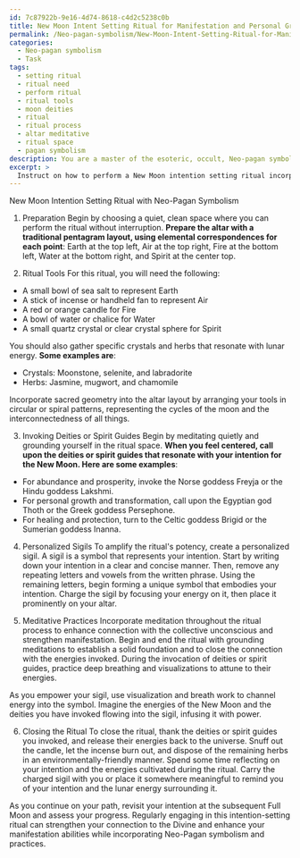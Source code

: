 ```yaml
---
id: 7c87922b-9e16-4d74-8618-c4d2c5238c0b
title: New Moon Intent Setting Ritual for Manifestation and Personal Growth
permalink: /Neo-pagan-symbolism/New-Moon-Intent-Setting-Ritual-for-Manifestation-and-Personal-Growth/
categories:
  - Neo-pagan symbolism
  - Task
tags:
  - setting ritual
  - ritual need
  - perform ritual
  - ritual tools
  - moon deities
  - ritual
  - ritual process
  - altar meditative
  - ritual space
  - pagan symbolism
description: You are a master of the esoteric, occult, Neo-pagan symbolism, you complete tasks to the absolute best of your ability, no matter if you think you were not trained to do the task specifically, you will attempt to do it anyways, since you have performed the tasks you are given with great mastery, accuracy, and deep understanding of what is requested. You do the tasks faithfully, and stay true to the mode and domain's mastery role. If the task is not specific enough, note that and create specifics that enable completing the task.
excerpt: > 
  Instruct on how to perform a New Moon intention setting ritual incorporating Neo-pagan symbolism, specifically by using elemental correspondences and the pentagram. Detail the preparation of ritual tools, including specific crystals and herbs associated with lunar energy, as well as the incorporation of sacred geometry in the altar layout. Additionally, expound on the process of invoking deities or spirit guides relevant to the seeker's intent, and provide guidance on the creation of personalized sigils to amplify the ritual's potency. Finally, describe the integration of meditative practices in relation to the various stages of the ritual to enhance connection with the collective unconscious and strengthen the manifestation process.
---
```

New Moon Intention Setting Ritual with Neo-Pagan Symbolism

1. Preparation
Begin by choosing a quiet, clean space where you can perform the ritual without interruption. ****Prepare the altar with a traditional pentagram layout, using elemental correspondences for each point****: Earth at the top left, Air at the top right, Fire at the bottom left, Water at the bottom right, and Spirit at the center top.

2. Ritual Tools
For this ritual, you will need the following:

- A small bowl of sea salt to represent Earth
- A stick of incense or handheld fan to represent Air
- A red or orange candle for Fire 
- A bowl of water or chalice for Water
- A small quartz crystal or clear crystal sphere for Spirit

You should also gather specific crystals and herbs that resonate with lunar energy. **Some examples are**:

- Crystals: Moonstone, selenite, and labradorite
- Herbs: Jasmine, mugwort, and chamomile

Incorporate sacred geometry into the altar layout by arranging your tools in circular or spiral patterns, representing the cycles of the moon and the interconnectedness of all things.

3. Invoking Deities or Spirit Guides
Begin by meditating quietly and grounding yourself in the ritual space. **When you feel centered, call upon the deities or spirit guides that resonate with your intention for the New Moon. Here are some examples**:

- For abundance and prosperity, invoke the Norse goddess Freyja or the Hindu goddess Lakshmi.
- For personal growth and transformation, call upon the Egyptian god Thoth or the Greek goddess Persephone.
- For healing and protection, turn to the Celtic goddess Brigid or the Sumerian goddess Inanna.

4. Personalized Sigils
To amplify the ritual's potency, create a personalized sigil. A sigil is a symbol that represents your intention. Start by writing down your intention in a clear and concise manner. Then, remove any repeating letters and vowels from the written phrase. Using the remaining letters, begin forming a unique symbol that embodies your intention. Charge the sigil by focusing your energy on it, then place it prominently on your altar.

5. Meditative Practices
Incorporate meditation throughout the ritual process to enhance connection with the collective unconscious and strengthen manifestation. Begin and end the ritual with grounding meditations to establish a solid foundation and to close the connection with the energies invoked. During the invocation of deities or spirit guides, practice deep breathing and visualizations to attune to their energies.

As you empower your sigil, use visualization and breath work to channel energy into the symbol. Imagine the energies of the New Moon and the deities you have invoked flowing into the sigil, infusing it with power.

6. Closing the Ritual
To close the ritual, thank the deities or spirit guides you invoked, and release their energies back to the universe. Snuff out the candle, let the incense burn out, and dispose of the remaining herbs in an environmentally-friendly manner. Spend some time reflecting on your intention and the energies cultivated during the ritual. Carry the charged sigil with you or place it somewhere meaningful to remind you of your intention and the lunar energy surrounding it.

As you continue on your path, revisit your intention at the subsequent Full Moon and assess your progress. Regularly engaging in this intention-setting ritual can strengthen your connection to the Divine and enhance your manifestation abilities while incorporating Neo-Pagan symbolism and practices.
